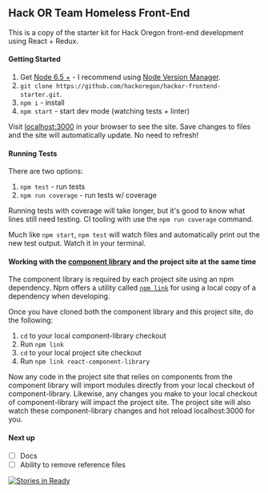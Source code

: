 ## Hack OR Team Homeless Front-End

This is a copy of the starter kit for Hack Oregon front-end development using React + Redux.


#### Getting Started
1. Get [Node 6.5 +](https://nodejs.org) - I recommend using [Node Version Manager](https://github.com/creationix/nvm).
2. `git clone https://github.com/hackoregon/hackor-frontend-starter.git`.
3. `npm i` - install
4. `npm start` - start dev mode (watching tests + linter)

Visit [localhost:3000](http://localhost:3000) in your browser to see the site.
Save changes to files and the site will automatically update. No need to refresh!

#### Running Tests

There are two options:

1. `npm test` - run tests
2. `npm run coverage` - run tests w/ coverage

Running tests with coverage will take longer, but it's good to know what lines still need testing. CI tooling with use the `npm run coverage` command.

Much like `npm start`, `npm test` will watch files and automatically print out the new test output. Watch it in your terminal.

#### Working with the [component library](https://github.com/hackoregon/component-library) and the project site at the same time

The component library is required by each project site using an npm dependency. Npm offers a utility called [`npm link`](https://docs.npmjs.com/cli/link) for using a local copy of a dependency when developing.

Once you have cloned both the component library and this project site, do the following:

1. `cd` to your local component-library checkout
2. Run `npm link`
3. `cd` to your local project site checkout
4. Run `npm link react-component-library`

Now any code in the project site that relies on components from the component library will import modules directly from your local checkout of component-library. Likewise, any changes you make to your local checkout of component-library will impact the project site. The project site will also watch these component-library changes and hot reload localhost:3000 for you.

#### Next up
- [ ]  Docs
- [ ]  Ability to remove reference files

[![Stories in Ready](https://badge.waffle.io/hackoregon/hackoregon-frontend-starter.png?label=ready&title=Ready)](http://waffle.io/hackoregon/hackoregon-frontend-starter)
